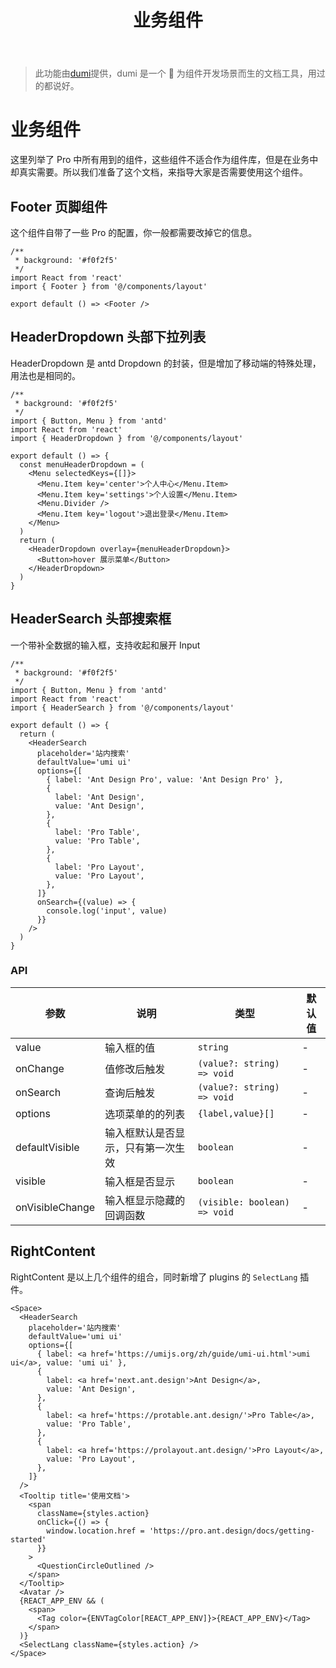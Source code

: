 ﻿---
title: 业务组件
sidemenu: false
---

> 此功能由[dumi](https://d.umijs.org/zh-CN/guide/advanced#umi-%E9%A1%B9%E7%9B%AE%E9%9B%86%E6%88%90%E6%A8%A1%E5%BC%8F)提供，dumi 是一个 📖 为组件开发场景而生的文档工具，用过的都说好。

# 业务组件

这里列举了 Pro 中所有用到的组件，这些组件不适合作为组件库，但是在业务中却真实需要。所以我们准备了这个文档，来指导大家是否需要使用这个组件。

## Footer 页脚组件

这个组件自带了一些 Pro 的配置，你一般都需要改掉它的信息。

```tsx
/**
 * background: '#f0f2f5'
 */
import React from 'react'
import { Footer } from '@/components/layout'

export default () => <Footer />
```

## HeaderDropdown 头部下拉列表

HeaderDropdown 是 antd Dropdown 的封装，但是增加了移动端的特殊处理，用法也是相同的。

```tsx
/**
 * background: '#f0f2f5'
 */
import { Button, Menu } from 'antd'
import React from 'react'
import { HeaderDropdown } from '@/components/layout'

export default () => {
  const menuHeaderDropdown = (
    <Menu selectedKeys={[]}>
      <Menu.Item key='center'>个人中心</Menu.Item>
      <Menu.Item key='settings'>个人设置</Menu.Item>
      <Menu.Divider />
      <Menu.Item key='logout'>退出登录</Menu.Item>
    </Menu>
  )
  return (
    <HeaderDropdown overlay={menuHeaderDropdown}>
      <Button>hover 展示菜单</Button>
    </HeaderDropdown>
  )
}
```

## HeaderSearch 头部搜索框

一个带补全数据的输入框，支持收起和展开 Input

```tsx
/**
 * background: '#f0f2f5'
 */
import { Button, Menu } from 'antd'
import React from 'react'
import { HeaderSearch } from '@/components/layout'

export default () => {
  return (
    <HeaderSearch
      placeholder='站内搜索'
      defaultValue='umi ui'
      options={[
        { label: 'Ant Design Pro', value: 'Ant Design Pro' },
        {
          label: 'Ant Design',
          value: 'Ant Design',
        },
        {
          label: 'Pro Table',
          value: 'Pro Table',
        },
        {
          label: 'Pro Layout',
          value: 'Pro Layout',
        },
      ]}
      onSearch={(value) => {
        console.log('input', value)
      }}
    />
  )
}
```

### API

| 参数            | 说明                               | 类型                         | 默认值 |
| --------------- | ---------------------------------- | ---------------------------- | ------ |
| value           | 输入框的值                         | `string`                     | -      |
| onChange        | 值修改后触发                       | `(value?: string) => void`   | -      |
| onSearch        | 查询后触发                         | `(value?: string) => void`   | -      |
| options         | 选项菜单的的列表                   | `{label,value}[]`            | -      |
| defaultVisible  | 输入框默认是否显示，只有第一次生效 | `boolean`                    | -      |
| visible         | 输入框是否显示                     | `boolean`                    | -      |
| onVisibleChange | 输入框显示隐藏的回调函数           | `(visible: boolean) => void` | -      |

## RightContent

RightContent 是以上几个组件的组合，同时新增了 plugins 的 `SelectLang` 插件。

```tsx | pure
<Space>
  <HeaderSearch
    placeholder='站内搜索'
    defaultValue='umi ui'
    options={[
      { label: <a href='https://umijs.org/zh/guide/umi-ui.html'>umi ui</a>, value: 'umi ui' },
      {
        label: <a href='next.ant.design'>Ant Design</a>,
        value: 'Ant Design',
      },
      {
        label: <a href='https://protable.ant.design/'>Pro Table</a>,
        value: 'Pro Table',
      },
      {
        label: <a href='https://prolayout.ant.design/'>Pro Layout</a>,
        value: 'Pro Layout',
      },
    ]}
  />
  <Tooltip title='使用文档'>
    <span
      className={styles.action}
      onClick={() => {
        window.location.href = 'https://pro.ant.design/docs/getting-started'
      }}
    >
      <QuestionCircleOutlined />
    </span>
  </Tooltip>
  <Avatar />
  {REACT_APP_ENV && (
    <span>
      <Tag color={ENVTagColor[REACT_APP_ENV]}>{REACT_APP_ENV}</Tag>
    </span>
  )}
  <SelectLang className={styles.action} />
</Space>
```
